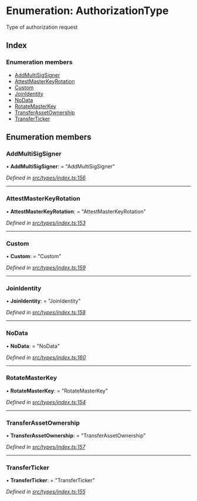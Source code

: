 # Enumeration: AuthorizationType

Type of authorization request

## Index

### Enumeration members

* [AddMultiSigSigner](types.authorizationtype.md#addmultisigsigner)
* [AttestMasterKeyRotation](types.authorizationtype.md#attestmasterkeyrotation)
* [Custom](types.authorizationtype.md#custom)
* [JoinIdentity](types.authorizationtype.md#joinidentity)
* [NoData](types.authorizationtype.md#nodata)
* [RotateMasterKey](types.authorizationtype.md#rotatemasterkey)
* [TransferAssetOwnership](types.authorizationtype.md#transferassetownership)
* [TransferTicker](types.authorizationtype.md#transferticker)

## Enumeration members

###  AddMultiSigSigner

• **AddMultiSigSigner**: = "AddMultiSigSigner"

*Defined in [src/types/index.ts:156](https://github.com/PolymathNetwork/polymesh-sdk/blob/6d34df1/src/types/index.ts#L156)*

___

###  AttestMasterKeyRotation

• **AttestMasterKeyRotation**: = "AttestMasterKeyRotation"

*Defined in [src/types/index.ts:153](https://github.com/PolymathNetwork/polymesh-sdk/blob/6d34df1/src/types/index.ts#L153)*

___

###  Custom

• **Custom**: = "Custom"

*Defined in [src/types/index.ts:159](https://github.com/PolymathNetwork/polymesh-sdk/blob/6d34df1/src/types/index.ts#L159)*

___

###  JoinIdentity

• **JoinIdentity**: = "JoinIdentity"

*Defined in [src/types/index.ts:158](https://github.com/PolymathNetwork/polymesh-sdk/blob/6d34df1/src/types/index.ts#L158)*

___

###  NoData

• **NoData**: = "NoData"

*Defined in [src/types/index.ts:160](https://github.com/PolymathNetwork/polymesh-sdk/blob/6d34df1/src/types/index.ts#L160)*

___

###  RotateMasterKey

• **RotateMasterKey**: = "RotateMasterKey"

*Defined in [src/types/index.ts:154](https://github.com/PolymathNetwork/polymesh-sdk/blob/6d34df1/src/types/index.ts#L154)*

___

###  TransferAssetOwnership

• **TransferAssetOwnership**: = "TransferAssetOwnership"

*Defined in [src/types/index.ts:157](https://github.com/PolymathNetwork/polymesh-sdk/blob/6d34df1/src/types/index.ts#L157)*

___

###  TransferTicker

• **TransferTicker**: = "TransferTicker"

*Defined in [src/types/index.ts:155](https://github.com/PolymathNetwork/polymesh-sdk/blob/6d34df1/src/types/index.ts#L155)*
